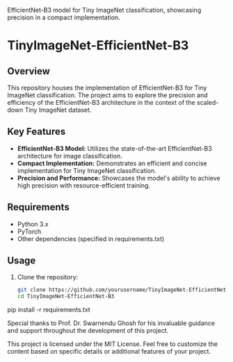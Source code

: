EfficientNet-B3 model for Tiny ImageNet classification, showcasing precision in a compact implementation.

# TinyImageNet-EfficientNet-B3

## Overview
This repository houses the implementation of EfficientNet-B3 for Tiny ImageNet classification. The project aims to explore the precision and efficiency of the EfficientNet-B3 architecture in the context of the scaled-down Tiny ImageNet dataset.

## Key Features
- **EfficientNet-B3 Model:** Utilizes the state-of-the-art EfficientNet-B3 architecture for image classification.
- **Compact Implementation:** Demonstrates an efficient and concise implementation for Tiny ImageNet classification.
- **Precision and Performance:** Showcases the model's ability to achieve high precision with resource-efficient training.

## Requirements
- Python 3.x
- PyTorch
- Other dependencies (specified in requirements.txt)

## Usage
1. Clone the repository:
   ```bash
   git clone https://github.com/yourusername/TinyImageNet-EfficientNet-B3.git
   cd TinyImageNet-EfficientNet-B3


pip install -r requirements.txt

Special thanks to Prof. Dr. Swarnendu Ghosh for his invaluable guidance and support throughout the development of this project.


This project is licensed under the MIT License.
Feel free to customize the content based on specific details or additional features of your project.
